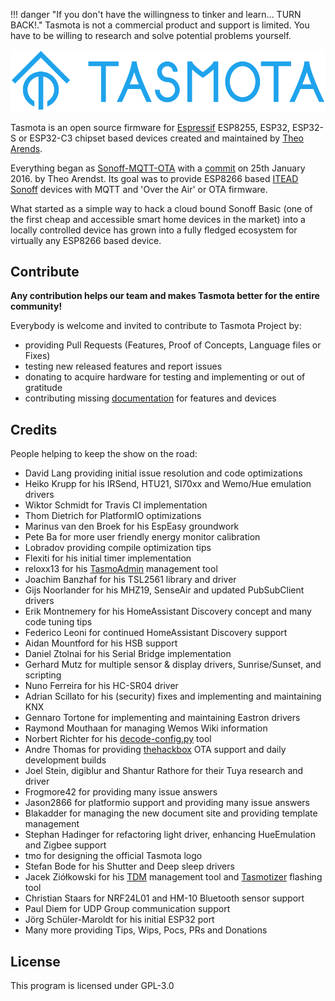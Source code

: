 !!! danger "If you don't have the willingness to tinker and learn... TURN BACK!."
    Tasmota is not a commercial product and support is limited. You have to be willing to research and solve potential problems yourself. 

![Tasmota logo](_media/logo-blue.png)

Tasmota is an open source firmware for [Espressif](https://www.espressif.com/en/products/socs) ESP8255, ESP32, ESP32-S or ESP32-C3 chipset based devices created and maintained by [Theo Arends](https://github.com/arendst). 

Everything began as [Sonoff-MQTT-OTA](https://github.com/arendst/Sonoff-MQTT-OTA) with a [commit](https://github.com/arendst/Sonoff-MQTT-OTA/commit/9d4c0c60dc7ca8c24cf562a932f263d76f664473) on 25th January 2016. by Theo Arendst. Its goal was to provide ESP8266 based [ITEAD Sonoff](https://www.itead.cc/sonoff-wifi-wireless-switch.html) devices with MQTT and 'Over the Air' or OTA firmware. 

What started as a simple way to hack a cloud bound Sonoff Basic (one of the first cheap and accessible smart home devices in the market) into a locally controlled device has grown into a fully fledged ecosystem for virtually any ESP8266 based device.

## Contribute
**Any contribution helps our team and makes Tasmota better for the entire community!**

Everybody is welcome and invited to contribute to Tasmota Project by:

- providing Pull Requests (Features, Proof of Concepts, Language files or Fixes)
- testing new released features and report issues
- donating to acquire hardware for testing and implementing or out of gratitude
- contributing missing [documentation](Contributing.md) for features and devices

## Credits

People helping to keep the show on the road:

- David Lang providing initial issue resolution and code optimizations
- Heiko Krupp for his IRSend, HTU21, SI70xx and Wemo/Hue emulation drivers
- Wiktor Schmidt for Travis CI implementation
- Thom Dietrich for PlatformIO optimizations
- Marinus van den Broek for his EspEasy groundwork
- Pete Ba for more user friendly energy monitor calibration
- Lobradov providing compile optimization tips
- Flexiti for his initial timer implementation
- reloxx13 for his [TasmoAdmin](https://github.com/reloxx13/TasmoAdmin) management tool
- Joachim Banzhaf for his TSL2561 library and driver
- Gijs Noorlander for his MHZ19, SenseAir and updated PubSubClient drivers
- Erik Montnemery for his HomeAssistant Discovery concept and many code tuning tips
- Federico Leoni for continued HomeAssistant Discovery support
- Aidan Mountford for his HSB support
- Daniel Ztolnai for his Serial Bridge implementation
- Gerhard Mutz for multiple sensor & display drivers, Sunrise/Sunset, and scripting
- Nuno Ferreira for his HC-SR04 driver
- Adrian Scillato for his (security) fixes and implementing and maintaining KNX
- Gennaro Tortone for implementing and maintaining Eastron drivers
- Raymond Mouthaan for managing Wemos Wiki information
- Norbert Richter for his [decode-config.py](https://github.com/tasmota/decode-config) tool
- Andre Thomas for providing [thehackbox](http://thehackbox.org/tasmota/) OTA support and daily development builds
- Joel Stein, digiblur and Shantur Rathore for their Tuya research and driver
- Frogmore42 for providing many issue answers
- Jason2866 for platformio support and providing many issue answers
- Blakadder for managing the new document site and providing template management
- Stephan Hadinger for refactoring light driver, enhancing HueEmulation and Zigbee support
- tmo for designing the official Tasmota logo
- Stefan Bode for his Shutter and Deep sleep drivers
- Jacek Ziółkowski for his [TDM](https://github.com/jziolkowski/tdm) management tool and [Tasmotizer](https://github.com/tasmota/tasmotizer) flashing tool
- Christian Staars for NRF24L01 and HM-10 Bluetooth sensor support
- Paul Diem for UDP Group communication support
- Jörg Schüler-Maroldt for his initial ESP32 port
- Many more providing Tips, Wips, Pocs, PRs and Donations

## License

This program is licensed under GPL-3.0
